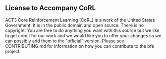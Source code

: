 ## License to Accompany CoRL

ACT3 Core Reinforcement Learning (CoRL) is a work of the United States Government. It is in the public domain and open source. There is no copyright. You are free to do anything you want with this source but we like to get credit for our work and we would like you to offer your changes so we can possibly add them to the "official" version. Please see CONTRIBUTING.md for information on how you can contribute to the bfe project.
